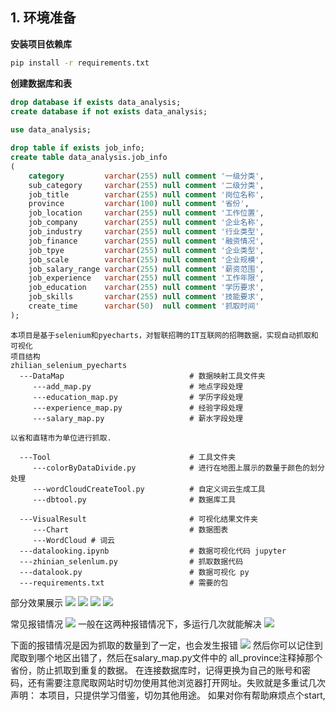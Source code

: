 
## 1. 环境准备
**安装项目依赖库**
```cmd
pip install -r requirements.txt
```
**创建数据库和表**
```sql
drop database if exists data_analysis;
create database if not exists data_analysis;
       
use data_analysis;

drop table if exists job_info;
create table data_analysis.job_info
(
    category         varchar(255) null comment '一级分类',
    sub_category     varchar(255) null comment '二级分类',
    job_title        varchar(255) null comment '岗位名称',
    province         varchar(100) null comment '省份',
    job_location     varchar(255) null comment '工作位置',
    job_company      varchar(255) null comment '企业名称',
    job_industry     varchar(255) null comment '行业类型',
    job_finance      varchar(255) null comment '融资情况',
    job_tpye         varchar(255) null comment '企业类型',
    job_scale        varchar(255) null comment '企业规模',
    job_salary_range varchar(255) null comment '薪资范围',
    job_experience   varchar(255) null comment '工作年限',
    job_education    varchar(255) null comment '学历要求',
    job_skills       varchar(255) null comment '技能要求',
    create_time      varchar(50)  null comment '抓取时间'
);
```

```
本项目是基于selenium和pyecharts，对智联招聘的IT互联网的招聘数据，实现自动抓取和可视化
项目结构
zhilian_selenium_pyecharts
  ---DataMap                            # 数据映射工具文件夹
     ---add_map.py                      # 地点字段处理
     ---education_map.py                # 学历字段处理
     ---experience_map.py               # 经验字段处理
     ---salary_map.py                   # 薪水字段处理

以省和直辖市为单位进行抓取.

  ---Tool                               # 工具文件夹
     ---colorByDataDivide.py            # 进行在地图上展示的数量于颜色的划分处理
     ---wordCloudCreateTool.py          # 自定义词云生成工具
     ---dbtool.py                       # 数据库工具

  ---VisualResult                       # 可视化结果文件夹
     ---Chart                           # 数据图表
     ---WordCloud # 词云
  ---datalooking.ipynb                  # 数据可视化代码 jupyter
  ---zhinian_selenlum.py                # 抓取数据代码
  ---datalook.py                        # 数据可视化 py
  ---requirements.txt                   # 需要的包
```

部分效果展示
![](C:\Users\TY\Pictures\Screenshots\抓取效果.png)
![](C:\Users\TY\Pictures\Screenshots\111.png)
![](C:\Users\TY\Pictures\Screenshots\2222.png)
![](C:\Users\TY\Pictures\Screenshots\3333.png)

常见报错情况
![](C:\Users\TY\Pictures\Screenshots\报错情况2.png)
一般在这两种报错情况下，多运行几次就能解决
![](C:\Users\TY\Pictures\Screenshots\成功.png)

下面的报错情况是因为抓取的数量到了一定，也会发生报错
![](C:\Users\TY\Pictures\Screenshots\抓取过程报错.png)
然后你可以记住到爬取到哪个地区出错了，然后在salary_map.py文件中的
all_province注释掉那个省份，防止抓取到重复的数据。
在连接数据库时，记得更换为自己的账号和密码，还有需要注意爬取网站时切勿使用其他浏览器打开网址。失败就是多重试几次
声明：
     本项目，只提供学习借鉴，切勿其他用途。
如果对你有帮助麻烦点个start,

